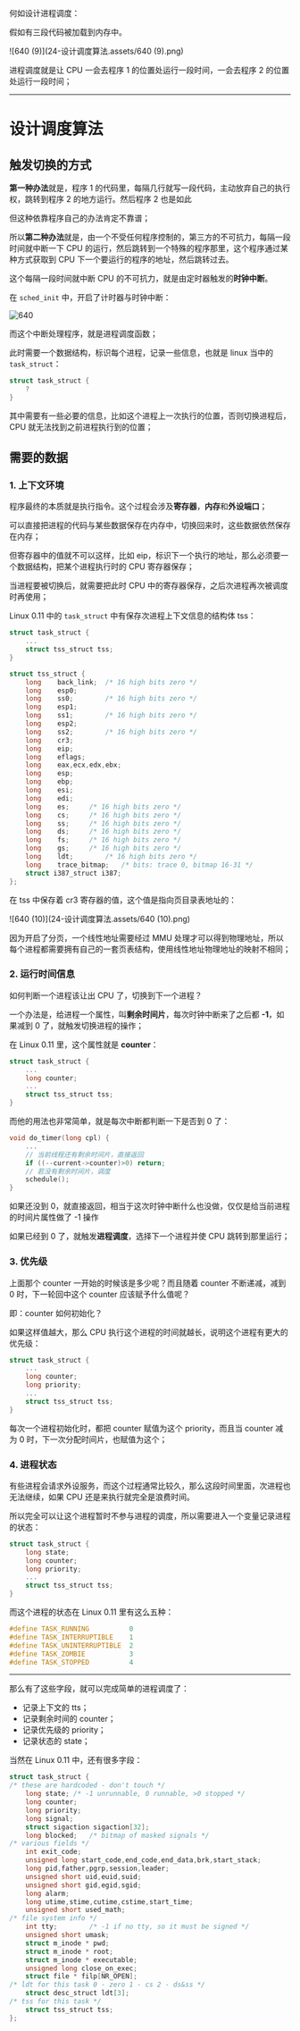 何如设计进程调度：

假如有三段代码被加载到内存中。

![640 (9)](24-设计调度算法.assets/640 (9).png)

进程调度就是让 CPU 一会去程序 1 的位置处运行一段时间，一会去程序 2 的位置处运行一段时间；

---



# 设计调度算法

## 触发切换的方式

**第一种办法**就是，程序 1 的代码里，每隔几行就写一段代码，主动放弃自己的执行权，跳转到程序 2 的地方运行。然后程序 2 也是如此

但这种依靠程序自己的办法肯定不靠谱；

所以**第二种办法**就是，由一个不受任何程序控制的，第三方的不可抗力，每隔一段时间就中断一下 CPU 的运行，然后跳转到一个特殊的程序那里，这个程序通过某种方式获取到 CPU 下一个要运行的程序的地址，然后跳转过去。

这个每隔一段时间就中断 CPU 的不可抗力，就是由定时器触发的**时钟中断**。

在 `sched_init` 中，开启了计时器与时钟中断：

![640](24-设计调度算法.assets/640.gif)

而这个中断处理程序，就是进程调度函数；

此时需要一个数据结构，标识每个进程，记录一些信息，也就是 linux 当中的 `task_struct`：

````c
struct task_struct {
    ?
} 
````

其中需要有一些必要的信息，比如这个进程上一次执行的位置，否则切换进程后，CPU 就无法找到之前进程执行到的位置；

## 需要的数据

### 1. 上下文环境

程序最终的本质就是执行指令。这个过程会涉及**寄存器**，**内存**和**外设端口**；

可以直接把进程的代码与某些数据保存在内存中，切换回来时，这些数据依然保存在内存；

但寄存器中的值就不可以这样，比如 eip，标识下一个执行的地址，那么必须要一个数据结构，把某个进程执行时的 CPU 寄存器保存；

当进程要被切换后，就需要把此时 CPU 中的寄存器保存，之后次进程再次被调度时再使用；

Linux 0.11 中的 `task_struct` 中有保存次进程上下文信息的结构体 tss：

````c
struct task_struct {
    ...
    struct tss_struct tss;
}

struct tss_struct {
    long    back_link;  /* 16 high bits zero */
    long    esp0;
    long    ss0;        /* 16 high bits zero */
    long    esp1;
    long    ss1;        /* 16 high bits zero */
    long    esp2;
    long    ss2;        /* 16 high bits zero */
    long    cr3;
    long    eip;
    long    eflags;
    long    eax,ecx,edx,ebx;
    long    esp;
    long    ebp;
    long    esi;
    long    edi;
    long    es;     /* 16 high bits zero */
    long    cs;     /* 16 high bits zero */
    long    ss;     /* 16 high bits zero */
    long    ds;     /* 16 high bits zero */
    long    fs;     /* 16 high bits zero */
    long    gs;     /* 16 high bits zero */
    long    ldt;        /* 16 high bits zero */
    long    trace_bitmap;   /* bits: trace 0, bitmap 16-31 */
    struct i387_struct i387;
};
````

在 tss 中保存着 cr3 寄存器的值，这个值是指向页目录表地址的：

![640 (10)](24-设计调度算法.assets/640 (10).png)

因为开启了分页，一个线性地址需要经过 MMU 处理才可以得到物理地址，所以每个进程都需要拥有自己的一套页表结构，使用线性地址物理地址的映射不相同；

### 2. 运行时间信息

如何判断一个进程该让出 CPU 了，切换到下一个进程？

一个办法是，给进程一个属性，叫**剩余时间片**，每次时钟中断来了之后都 **-1**，如果减到 0 了，就触发切换进程的操作；

在 Linux 0.11 里，这个属性就是 **counter**：

````c
struct task_struct {
    ...
    long counter;
    ...
    struct tss_struct tss;
}
````

而他的用法也非常简单，就是每次中断都判断一下是否到 0 了：

````c
void do_timer(long cpl) {
    ...
    // 当前线程还有剩余时间片，直接返回
    if ((--current->counter)>0) return;
    // 若没有剩余时间片，调度
    schedule();
}
````

如果还没到 0，就直接返回，相当于这次时钟中断什么也没做，仅仅是给当前进程的时间片属性做了 -1 操作

如果已经到 0 了，就触发**进程调度**，选择下一个进程并使 CPU 跳转到那里运行；

### 3. 优先级

上面那个 counter 一开始的时候该是多少呢？而且随着 counter 不断递减，减到 0 时，下一轮回中这个 counter 应该赋予什么值呢？

即：counter 如何初始化？

如果这样值越大，那么 CPU 执行这个进程的时间就越长，说明这个进程有更大的优先级：

````c
struct task_struct {
    ...
    long counter;
    long priority;
    ...
    struct tss_struct tss;
}
````

每次一个进程初始化时，都把 counter 赋值为这个 priority，而且当 counter 减为 0 时，下一次分配时间片，也赋值为这个；

### 4. 进程状态

有些进程会请求外设服务，而这个过程通常比较久，那么这段时间里面，次进程也无法继续，如果 CPU 还是来执行就完全是浪费时间。

所以完全可以让这个进程暂时不参与进程的调度，所以需要进入一个变量记录进程的状态：

````c
struct task_struct {
    long state;
    long counter;
    long priority;
    ...
    struct tss_struct tss;
}
````

而这个进程的状态在 Linux 0.11 里有这么五种：

````c
#define TASK_RUNNING          0
#define TASK_INTERRUPTIBLE    1
#define TASK_UNINTERRUPTIBLE  2
#define TASK_ZOMBIE           3
#define TASK_STOPPED          4
````

---

那么有了这些字段，就可以完成简单的进程调度了：

- 记录上下文的 tts；
- 记录剩余时间的 counter；
- 记录优先级的 priority；
- 记录状态的 state；

当然在 Linux 0.11 中，还有很多字段：

````c
struct task_struct {
/* these are hardcoded - don't touch */
    long state; /* -1 unrunnable, 0 runnable, >0 stopped */
    long counter;
    long priority;
    long signal;
    struct sigaction sigaction[32];
    long blocked;   /* bitmap of masked signals */
/* various fields */
    int exit_code;
    unsigned long start_code,end_code,end_data,brk,start_stack;
    long pid,father,pgrp,session,leader;
    unsigned short uid,euid,suid;
    unsigned short gid,egid,sgid;
    long alarm;
    long utime,stime,cutime,cstime,start_time;
    unsigned short used_math;
/* file system info */
    int tty;        /* -1 if no tty, so it must be signed */
    unsigned short umask;
    struct m_inode * pwd;
    struct m_inode * root;
    struct m_inode * executable;
    unsigned long close_on_exec;
    struct file * filp[NR_OPEN];
/* ldt for this task 0 - zero 1 - cs 2 - ds&ss */
    struct desc_struct ldt[3];
/* tss for this task */
    struct tss_struct tss;
};
````

